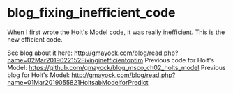 # blog_fixing_inefficient_code
When I first wrote the Holt's Model code, it was really inefficient. This is the new efficient code. 

See blog about it here: http://gmayock.com/blog/read.php?name=02Mar2019022152Fixinginefficientoptim
Previous code for Holt's Model: https://github.com/gmayock/blog_msco_ch02_holts_model
Previous blog for Holt's Model: http://gmayock.com/blog/read.php?name=01Mar2019055821HoltsabModelforPredict
